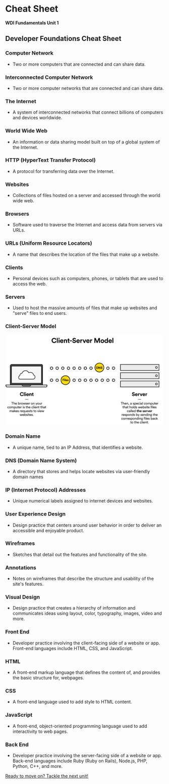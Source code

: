 # Cheat Sheet

**WDI Fundamentals Unit 1**

## Developer Foundations Cheat Sheet

### Computer Network

* Two or more computers that are connected and can share data.

### Interconnected Computer Network

* Two or more computer networks that are connected and can share data.

### The Internet

* A system of interconnected networks that connect billions of computers and devices worldwide.

### World Wide Web

* An information or data sharing model built on top of a global system of the Internet.

### HTTP \(HyperText Transfer Protocol\)

* A protocol for transferring data over the Internet.

### Websites

* Collections of files hosted on a server and accessed through the world wide web.

### Browsers

* Software used to traverse the Internet and access data from servers via URLs.

### URLs \(Uniform Resource Locators\)

* A name that describes the location of the files that make up a website.

### Clients

* Personal devices such as computers, phones, or tablets that are used to access the web.

### Servers

* Used to host the massive amounts of files that make up websites and "serve" files to end users.

### Client-Server Model

![](../.gitbook/assets/client-server.png)

### Domain Name

* A unique name, tied to an IP Address, that identifies a website.

### DNS \(Domain Name System\)

* A directory that stores and helps locate websites via user-friendly domain names

### IP \(Internet Protocol\) Addresses

* Unique numerical labels     assigned to internet devices and websites.

### User Experience Design

* Design practice that centers around user behavior in order to deliver an accessible and enjoyable product.

### Wireframes

* Sketches that detail out the features and functionality of the site.

### Annotations

* Notes on wireframes that describe the structure and usability of the site's features.

### Visual Design

* Design practice that creates a hierarchy of information and communicates ideas using layout, color, typography, images, video and more.

### Front End

* Developer practice involving the client-facing side of a website or app. Front-end languages include HTML, CSS, and JavaScript.

### HTML

* A front-end markup language that defines the content of, and provides the basic structure for, webpages.

### CSS

* A front-end language used to add style to HTML content. 

### JavaScript

* A front-end, object-oriented programming language used to add interactivity to web pages.

### Back End

* Developer practice involving the server-facing side of a website or app. Back-end languages include Ruby \(Ruby on Rails\), Node.js, PHP, Python, C++, and more.

[Ready to move on? Tackle the next unit!](../developer-tools-intro/)

